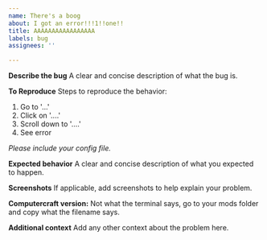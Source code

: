```yaml
---
name: There's a boog
about: I got an error!!!1!!one!!
title: AAAAAAAAAAAAAAAAA
labels: bug
assignees: ''

---
```


**Describe the bug**
A clear and concise description of what the bug is.

**To Reproduce**
Steps to reproduce the behavior:
1. Go to '...'
2. Click on '....'
3. Scroll down to '....'
4. See error

*Please include your config file.*

**Expected behavior**
A clear and concise description of what you expected to happen.

**Screenshots**
If applicable, add screenshots to help explain your problem.

**Computercraft version:**
Not what the terminal says, go to your mods folder and copy what the filename says.

**Additional context**
Add any other context about the problem here.
